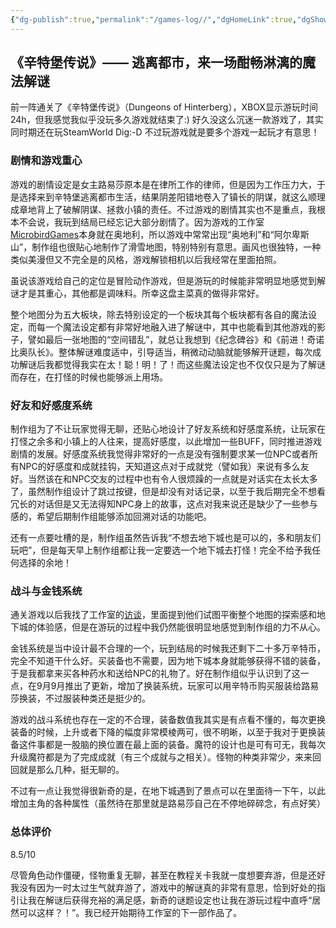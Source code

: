 ```yaml
---
{"dg-publish":true,"permalink":"/games-log//","dgHomeLink":true,"dgShowLocalGraph":true,"dgShowInlineTitle":true,"dgShowFileTree":true,"dgEnableSearch":true,"dgShowToc":true,"dgLinkPreview":true,"dgShowTags":true,"created":"2024-09-17T23:38:52.252+08:00"}
---
```


## 《辛特堡传说》—— 逃离都市，来一场酣畅淋漓的魔法解谜

前一阵通关了《辛特堡传说》（Dungeons of Hinterberg），XBOX显示游玩时间24h，但我感觉我似乎没玩多久游戏就结束了:) 好久没这么沉迷一款游戏了，其实同时期还在玩SteamWorld Dig:-D 不过玩游戏就是要多个游戏一起玩才有意思！

### 剧情和游戏重心

游戏的剧情设定是女主路易莎原本是在律所工作的律师，但是因为工作压力大，于是选择来到辛特堡逃离都市生活，结果阴差阳错地卷入了镇长的阴谋，就这么顺理成章地背上了破解阴谋、拯救小镇的责任。不过游戏的剧情其实也不是重点，我根本不会说，我玩到结局已经忘记大部分剧情了。因为游戏的工作室[MicrobirdGames](https://x.com/microbirdgames)本身就在奥地利，所以游戏中常常出现“奥地利”和“阿尔卑斯山”，制作组也很贴心地制作了滑雪地图，特别特别有意思。画风也很独特，一种类似美漫但又不完全是的风格，游戏解锁相机以后我经常在里面拍照。

虽说该游戏给自己的定位是冒险动作游戏，但是游玩的时候能非常明显地感觉到解谜才是其重心，其他都是调味料。所幸这盘主菜真的做得非常好。

整个地图分为五大板块，除去特别设定的一个板块其每个板块都有各自的魔法设定，而每一个魔法设定都有非常好地融入进了解谜中，其中也能看到其他游戏的影子，譬如最后一张地图的“空间错乱”，就总让我想到《纪念碑谷》和《前进！奇诺比奥队长》。整体解谜难度适中，引导适当，稍微动动脑就能够解开谜题，每次成功解谜后我都觉得我实在太！聪！明！了！而这些魔法设定也不仅仅只是为了解谜而存在，在打怪的时候也能够派上用场。

### 好友和好感度系统

制作组为了不让玩家觉得无聊，还贴心地设计了好友系统和好感度系统，让玩家在打怪之余多和小镇上的人往来，提高好感度，以此增加一些BUFF，同时推进游戏剧情的发展。好感度系统我觉得非常好的一点是没有强制要求某一位NPC或者所有NPC的好感度和成就挂钩，天知道这点对于成就党（譬如我）来说有多么友好。当然该在和NPC交友的过程中也有令人很烦躁的一点就是对话实在太长太多了，虽然制作组设计了跳过按键，但是却没有对话记录，以至于我后期完全不想看冗长的对话但是又无法得知NPC身上的故事，这点对我来说还是缺少了一些参与感的，希望后期制作组能够添加回溯对话的功能吧。

还有一点要吐槽的是，制作组虽然告诉我“不想去地下城也是可以的，多和朋友们玩吧”，但是每天早上制作组都让我一定要选一个地下城去打怪！完全不给予我任何选择的余地！

### 战斗与金钱系统

通关游戏以后我找了工作室的[访谈](https://gameranx.com/features/id/503577/article/dungeons-of-hinterberg-interview-gameplay-inspirations-post-launch-plans-more/)，里面提到他们试图平衡整个地图的探索感和地下城的体验感，但是在游玩的过程中我仍然能很明显地感觉到制作组的力不从心。

金钱系统是当中设计最不合理的一个，玩到结局的时候我还剩下二十多万辛特币，完全不知道干什么好。买装备也不需要，因为地下城本身就能够获得不错的装备，于是我都拿来买各种药水和送给NPC的礼物了。好在制作组似乎认识到了这一点，在9月9月推出了更新，增加了换装系统，玩家可以用辛特币购买服装给路易莎换装，不过服装种类还是挺少的。

游戏的战斗系统也存在一定的不合理，装备数值我其实是有点看不懂的，每次更换装备的时候，上升或者下降的幅度非常模棱两可，很不明晰，以至于我对于更换装备这件事都是一股脑的换位置在最上面的装备。魔符的设计也是可有可无，我每次升级魔符都是为了完成成就（有三个成就与之相关）。怪物的种类非常少，来来回回就是那么几种，挺无聊的。

不过有一点让我觉得很新奇的是，在地下城遇到了景点可以在里面待一下午，以此增加主角的各种属性（虽然待在那里就是路易莎自己在不停地碎碎念，有点好笑）


### 总体评价

8.5/10

尽管角色动作僵硬，怪物重复无聊，甚至在教程关卡我就一度想要弃游，但是还好我没有因为一时太过生气就弃游了，游戏中的解谜真的非常有意思，恰到好处的指引让我在解谜后获得充裕的满足感，新奇的谜题设定也让我在游玩过程中直呼“居然可以这样？！”。我已经开始期待工作室的下一部作品了。